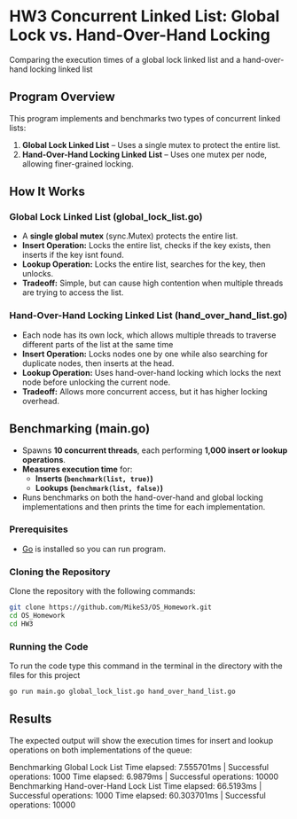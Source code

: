 # HW3 Concurrent Linked List: Global Lock vs. Hand-Over-Hand Locking  
Comparing the execution times of a global lock linked list and a hand-over-hand locking linked list 

## **Program Overview**  
This program implements and benchmarks two types of concurrent linked lists: 
1. **Global Lock Linked List** – Uses a single mutex to protect the entire list. 
2. **Hand-Over-Hand Locking Linked List** – Uses one mutex per node, allowing finer-grained locking. 

## **How It Works**  

### **Global Lock Linked List (global_lock_list.go)**  
- A **single global mutex** (sync.Mutex) protects the entire list. 
- **Insert Operation:** Locks the entire list, checks if the key exists, then inserts if the key isnt found. 
- **Lookup Operation:** Locks the entire list, searches for the key, then unlocks. 
- **Tradeoff:** Simple, but can cause high contention when multiple threads are trying to access the list. 

### **Hand-Over-Hand Locking Linked List (hand_over_hand_list.go)**  
- Each node has its own lock, which allows multiple threads to traverse different parts of the list at the same time 
- **Insert Operation:** Locks nodes one by one while also searching for duplicate nodes, then inserts at the head. 
- **Lookup Operation:** Uses hand-over-hand locking which locks the next node before unlocking the current node. 
- **Tradeoff:** Allows more concurrent access, but it has higher locking overhead. 

## **Benchmarking (main.go)**  
- Spawns **10 concurrent threads**, each performing **1,000 insert or lookup operations**. 
- **Measures execution time** for: 
  - **Inserts (`benchmark(list, true)`)** 
  - **Lookups (`benchmark(list, false)`)** 
- Runs benchmarks on both the hand-over-hand and global locking implementations and then prints the time for each implementation. 

### Prerequisites

- [Go](https://golang.org/dl/) is installed so you can run program.

### Cloning the Repository
Clone the repository with the following commands:

```bash
git clone https://github.com/MikeS3/OS_Homework.git
cd OS_Homework
cd HW3
```

### Running the Code
To run the code type this command in the terminal in the directory with the files for this project
```bash
go run main.go global_lock_list.go hand_over_hand_list.go
```

## Results
The expected output will show the execution times for insert and lookup operations on both implementations of the queue:

Benchmarking Global Lock List
Time elapsed: 7.555701ms | Successful operations: 1000
Time elapsed: 6.9879ms | Successful operations: 10000
Benchmarking Hand-over-Hand Lock List
Time elapsed: 66.5193ms | Successful operations: 1000
Time elapsed: 60.303701ms | Successful operations: 10000
